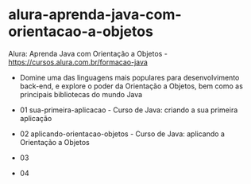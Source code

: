 # alura-aprenda-java-com-orientacao-a-objetos

Alura: Aprenda Java com Orientação a Objetos - https://cursos.alura.com.br/formacao-java

- Domine uma das linguagens mais populares para desenvolvimento back-end, e explore o poder da Orientação a Objetos, bem como as principais bibliotecas do mundo Java

- 01 sua-primeira-aplicacao - Curso de Java: criando a sua primeira aplicação
- 02 aplicando-orientacao-objetos - Curso de Java: aplicando a Orientação a Objetos
- 03 
- 04 
